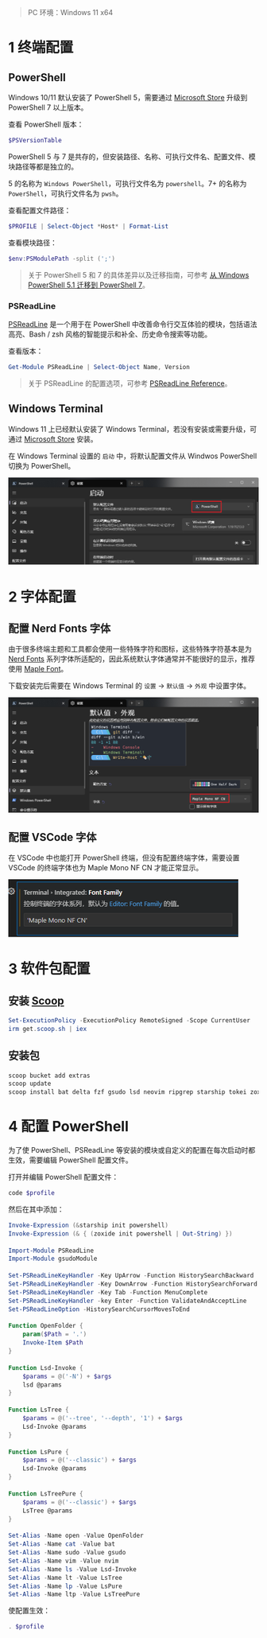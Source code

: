 >    PC 环境：Windows 11 x64

# 1 终端配置

## PowerShell

Windows 10/11 默认安装了 PowerShell 5，需要通过 [Microsoft Store](https://www.microsoft.com/store/productid/9MZ1SNWT0N5D) 升级到 PowerShell 7 以上版本。

查看 PowerShell 版本：

```powershell
$PSVersionTable
```

PowerShell 5 与 7 是共存的，但安装路径、名称、可执行文件名、配置文件、模块路径等都是独立的。

5 的名称为 `Windows PowerShell`，可执行文件名为 `powershell`。7+ 的名称为 `PowerShell`，可执行文件名为 `pwsh`。 

查看配置文件路径：

```powershell
$PROFILE | Select-Object *Host* | Format-List
```
查看模块路径：

```powershell
$env:PSModulePath -split (';')
```

>   关于 PowerShell 5 和 7 的具体差异以及迁移指南，可参考 [从 Windows PowerShell 5.1 迁移到 PowerShell 7](https://learn.microsoft.com/zh-cn/powershell/scripting/whats-new/migrating-from-windows-powershell-51-to-powershell-7?view=powershell-7.3)。

### PSReadLine

[PSReadLine](https://github.com/PowerShell/PSReadLine) 是一个用于在 PowerShell 中改善命令行交互体验的模块，包括语法高亮、Bash / zsh 风格的智能提示和补全、历史命令搜索等功能。

查看版本：

```powershell
Get-Module PSReadLine | Select-Object Name, Version
```

>   关于 PSReadLine 的配置选项，可参考 [PSReadLine Reference](https://learn.microsoft.com/en-us/powershell/module/psreadline/?view=powershell-7.3)。

## Windows Terminal

Windows 11 上已经默认安装了 Windows Terminal，若没有安装或需要升级，可通过 [Microsoft Store](https://www.microsoft.com/en-us/p/windows-terminal/9n0dx20hk701) 安装。

在 Windows Terminal 设置的 `启动` 中，将默认配置文件从 Windwos PowerShell 切换为 PowerShell。

![设置 PowerShell 为默认配置](https://raw.githubusercontent.com/genskyff/image-hosting/main/images/202406011430220.png)

# 2 字体配置

## 配置 Nerd Fonts 字体

由于很多终端主题和工具都会使用一些特殊字符和图标，这些特殊字符基本是为 [Nerd Fonts](https://www.nerdfonts.com/) 系列字体所适配的，因此系统默认字体通常并不能很好的显示，推荐使用 [Maple Font](https://github.com/subframe7536/Maple-font/releases)。

下载安装完后需要在 Windows Terminal 的 `设置` → `默认值` → `外观` 中设置字体。

![设置终端字体](https://raw.githubusercontent.com/genskyff/image-hosting/main/images/202406011431708.png)

## 配置 VSCode 字体

在 VSCode 中也能打开 PowerShell 终端，但没有配置终端字体，需要设置 VSCode 的终端字体也为 Maple Mono NF CN 才能正常显示。

![设置 VSCode 终端字体](https://raw.githubusercontent.com/genskyff/image-hosting/main/images/202406011321094.png)

# 3 软件包配置

## 安装 [Scoop](https://scoop.sh/)

```powershell
Set-ExecutionPolicy -ExecutionPolicy RemoteSigned -Scope CurrentUser
irm get.scoop.sh | iex
```

## 安装包

```powershell
scoop bucket add extras
scoop update
scoop install bat delta fzf gsudo lsd neovim ripgrep starship tokei zoxide
```

# 4 配置 PowerShell

为了使 PowerShell、PSReadLine 等安装的模块或自定义的配置在每次启动时都生效，需要编辑 PowerShell 配置文件。

打开并编辑 PowerShell 配置文件：

```powershell
code $profile
```

然后在其中添加：

```powershell
Invoke-Expression (&starship init powershell)
Invoke-Expression (& { (zoxide init powershell | Out-String) })

Import-Module PSReadLine
Import-Module gsudoModule

Set-PSReadLineKeyHandler -Key UpArrow -Function HistorySearchBackward
Set-PSReadLineKeyHandler -Key DownArrow -Function HistorySearchForward
Set-PSReadLineKeyHandler -Key Tab -Function MenuComplete
Set-PSReadLineKeyHandler -key Enter -Function ValidateAndAcceptLine
Set-PSReadLineOption -HistorySearchCursorMovesToEnd

Function OpenFolder {
	param($Path = '.')
	Invoke-Item $Path
}

Function Lsd-Invoke {
	$params = @('-N') + $args
    lsd @params
}

Function LsTree {
	$params = @('--tree', '--depth', '1') + $args
    Lsd-Invoke @params
}

Function LsPure {
	$params = @('--classic') + $args
    Lsd-Invoke @params
}

Function LsTreePure {
	$params = @('--classic') + $args
    LsTree @params
}

Set-Alias -Name open -Value OpenFolder
Set-Alias -Name cat -Value bat
Set-Alias -Name sudo -Value gsudo
Set-Alias -Name vim -Value nvim
Set-Alias -Name ls -Value Lsd-Invoke
Set-Alias -Name lt -Value LsTree
Set-Alias -Name lp -Value LsPure
Set-Alias -Name ltp -Value LsTreePure
```

使配置生效：

```powershell
. $profile
```

